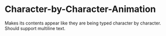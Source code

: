 # Character-by-Character-Animation
Makes its contents appear like they are being typed character by character. Should support multiline text.
